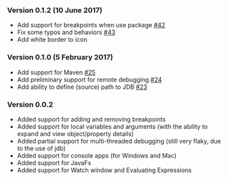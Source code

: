 ### Version 0.1.2 (10 June 2017)
* Add support for breakpoints when use package [#42](https://github.com/DonJayamanne/javaVSCode/pull/42)
* Fix some typos and behaviors [#43](https://github.com/DonJayamanne/javaVSCode/pull/43)
* Add white border to icon

### Version 0.1.0 (5 February 2017)
* Add support for Maven [#25](https://github.com/DonJayamanne/javaVSCode/pull/25)  
* Add preliminary support for remote debugging [#24](https://github.com/DonJayamanne/javaVSCode/pull/24)  
* Add ability to define (source) path to JDB [#23](https://github.com/DonJayamanne/javaVSCode/pull/23)  

### Version 0.0.2
* Added support for adding and removing breakpoints
* Added support for local variables and arguments (with the ability to expand and view object/property details)
* Added partial support for multi-threaded debugging (still very flaky, due to the use of jdb)
* Added support for console apps (for Windows and Mac)
* Added support for JavaFx
* Added support for Watch window and Evaluating Expressions
